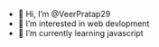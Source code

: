 - 👋 Hi, I’m @VeerPratap29
- 👀 I’m interested in web devlopment 
- 🌱 I’m currently learning javascript


